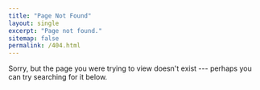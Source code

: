 ```yaml
---
title: "Page Not Found"
layout: single
excerpt: "Page not found."
sitemap: false
permalink: /404.html
---
```


Sorry, but the page you were trying to view doesn't exist --- perhaps you can try searching for it below.

<script type="text/javascript">
  var GOOG_FIXURL_LANG = 'en';
  var GOOG_FIXURL_SITE = '{{ site.url }}'
</script>
<script type="text/javascript"
  src="//linkhelp.clients.google.com/tbproxy/lh/wm/fixurl.js">
</script>